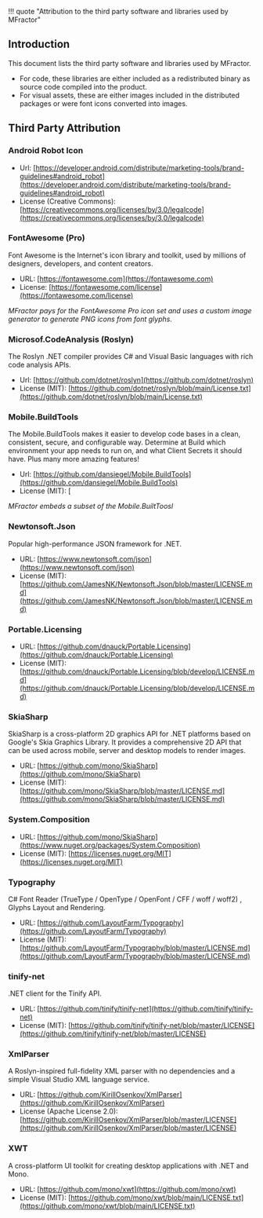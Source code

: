 !!! quote "Attribution to the third party software and libraries used by MFractor"

## Introduction

This document lists the third party software and libraries used by MFractor.

 * For code, these libraries are either included as a redistributed binary as source code compiled into the product.
 * For visual assets, these are either images included in the distributed packages or were font icons converted into images.

## Third Party Attribution

### Android Robot Icon

 * Url: [https://developer.android.com/distribute/marketing-tools/brand-guidelines#android_robot](https://developer.android.com/distribute/marketing-tools/brand-guidelines#android_robot)
 * License (Creative Commons): [https://creativecommons.org/licenses/by/3.0/legalcode](https://creativecommons.org/licenses/by/3.0/legalcode)

### FontAwesome (Pro)

Font Awesome is the Internet's icon library and toolkit, used by millions of designers, developers, and content creators.

 * URL: [https://fontawesome.com](https://fontawesome.com)
 * License: [https://fontawesome.com/license](https://fontawesome.com/license)

 *MFractor pays for the FontAwesome Pro icon set and uses a custom image generator to generate PNG icons from font glyphs.*

### Microsof.CodeAnalysis (Roslyn)

The Roslyn .NET compiler provides C# and Visual Basic languages with rich code analysis APIs.

 * Url: [https://github.com/dotnet/roslyn](https://github.com/dotnet/roslyn)
 * License (MIT): [https://github.com/dotnet/roslyn/blob/main/License.txt](https://github.com/dotnet/roslyn/blob/main/License.txt)

### Mobile.BuildTools

The Mobile.BuildTools makes it easier to develop code bases in a clean, consistent, secure, and configurable way. Determine at Build which environment your app needs to run on, and what Client Secrets it should have. Plus many more amazing features!

 * Url: [https://github.com/dansiegel/Mobile.BuildTools](https://github.com/dansiegel/Mobile.BuildTools)
 * License (MIT): [

*MFractor embeds a subset of the Mobile.BuiltToosl*

### Newtonsoft.Json

Popular high-performance JSON framework for .NET.

 * URL: [https://www.newtonsoft.com/json](https://www.newtonsoft.com/json)
 * License (MIT): [https://github.com/JamesNK/Newtonsoft.Json/blob/master/LICENSE.md](https://github.com/JamesNK/Newtonsoft.Json/blob/master/LICENSE.md)

### Portable.Licensing

 * URL: [https://github.com/dnauck/Portable.Licensing](https://github.com/dnauck/Portable.Licensing)
 * License (MIT): [https://github.com/dnauck/Portable.Licensing/blob/develop/LICENSE.md](https://github.com/dnauck/Portable.Licensing/blob/develop/LICENSE.md)

### SkiaSharp

SkiaSharp is a cross-platform 2D graphics API for .NET platforms based on Google's Skia Graphics Library. It provides a comprehensive 2D API that can be used across mobile, server and desktop models to render images.

 * URL: [https://github.com/mono/SkiaSharp](https://github.com/mono/SkiaSharp)
 * License (MIT): [https://github.com/mono/SkiaSharp/blob/master/LICENSE.md](https://github.com/mono/SkiaSharp/blob/master/LICENSE.md)

### System.Composition

* URL: [https://github.com/mono/SkiaSharp](https://www.nuget.org/packages/System.Composition)
* License (MIT): [https://licenses.nuget.org/MIT](https://licenses.nuget.org/MIT)

### Typography

C# Font Reader (TrueType / OpenType / OpenFont / CFF / woff / woff2) , Glyphs Layout and Rendering.

* URL: [https://github.com/LayoutFarm/Typography](https://github.com/LayoutFarm/Typography)
* License (MIT): [https://github.com/LayoutFarm/Typography/blob/master/LICENSE.md](https://github.com/LayoutFarm/Typography/blob/master/LICENSE.md)

### tinify-net

.NET client for the Tinify API.

* URL: [https://github.com/tinify/tinify-net](https://github.com/tinify/tinify-net)
* License (MIT): [https://github.com/tinify/tinify-net/blob/master/LICENSE](https://github.com/tinify/tinify-net/blob/master/LICENSE)

### XmlParser

A Roslyn-inspired full-fidelity XML parser with no dependencies and a simple Visual Studio XML language service.

 * URL: [https://github.com/KirillOsenkov/XmlParser](https://github.com/KirillOsenkov/XmlParser)
 * License (Apache License 2.0):  [https://github.com/KirillOsenkov/XmlParser/blob/master/LICENSE](https://github.com/KirillOsenkov/XmlParser/blob/master/LICENSE)

### XWT

A cross-platform UI toolkit for creating desktop applications with .NET and Mono.

* URL: [https://github.com/mono/xwt](https://github.com/mono/xwt)
* License (MIT):  [https://github.com/mono/xwt/blob/main/LICENSE.txt](https://github.com/mono/xwt/blob/main/LICENSE.txt)
